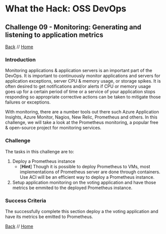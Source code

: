 # What the Hack: OSS DevOps 

## Challenge 09 - Monitoring: Generating and listening to application metrics
[Back](challenge08.md) // [Home](../../readme.md)

### Introduction

Monitoring applications & application servers is an important part of the DevOps. It is important to continuously monitor applications and servers for application exceptions, server CPU & memory usage, or storage spikes. It is often desired to get notifications and/or alerts if CPU or memory usage goes up for a certain period of time or a service of your application stops responding so appropriate corrective actions can be taken to mitigate those failures or exceptions.

With monitoring, there are a number tools out there such Azure Application Insights, Azure Monitor, Nagios, New Relic, Prometheus and others. In this challenge, we will take a look at the Prometheus monitoring, a popular free & open-source project for monitoring services.

### Challenge

The tasks in this challenge are to:
1. Deploy a Prometheus instance
    * [**Hint**] Though it is possible to deploy Prometheus to VMs, most implementations of Prometheus server are done through containers. Use ACI will be an efficient way to deploy a Prometheus instance.
2. Setup application monitoring on the voting application and have those metrics be emmited to the deployed Prometheus instance.

### Success Criteria

The successfully complete this section deploy a the voting application and have its metrics be emitted to Prometheus.
   
[Back](challenge08.md) // [Home](../../readme.md)